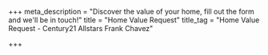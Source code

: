 +++
meta_description = "Discover the value of your home, fill out the form and we'll be in touch!"
title = "Home Value Request"
title_tag = "Home Value Request - Century21 Allstars Frank Chavez"

+++
